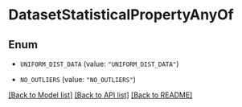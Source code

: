 # DatasetStatisticalPropertyAnyOf

## Enum


* `UNIFORM_DIST_DATA` (value: `"UNIFORM_DIST_DATA"`)

* `NO_OUTLIERS` (value: `"NO_OUTLIERS"`)


[[Back to Model list]](../README.md#documentation-for-models) [[Back to API list]](../README.md#documentation-for-api-endpoints) [[Back to README]](../README.md)


